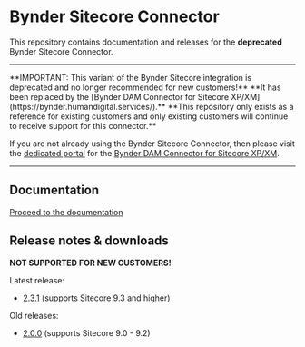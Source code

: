 # Bynder Sitecore Connector

This repository contains documentation and releases for the **deprecated** Bynder Sitecore Connector.

<hr />
**IMPORTANT: This variant of the Bynder Sitecore integration is deprecated and no longer recommended for new customers!**  
**It has been replaced by the [Bynder DAM Connector for Sitecore XP/XM](https://bynder.humandigital.services/).**
**This repository only exists as a reference for existing customers and only existing customers will continue to receive support for this connector.**

If you are not already using the Bynder Sitecore Connector, then please visit the [dedicated portal](https://bynder.humandigital.services/) for the [Bynder DAM Connector for Sitecore XP/XM](https://bynder.humandigital.services/).
<hr />

## Documentation

[Proceed to the documentation](./documentation)

## Release notes & downloads

**NOT SUPPORTED FOR NEW CUSTOMERS!**

Latest release:
- [2.3.1](../../releases/tag/2.3.1) (supports Sitecore 9.3 and higher)

Old releases:
- [2.0.0](../../releases/tag/2.0.0) (supports Sitecore 9.0 - 9.2)

